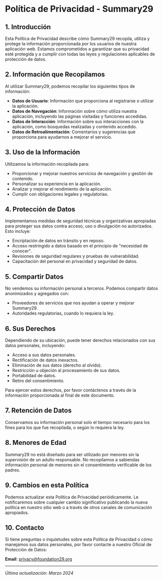 # Política de Privacidad - Summary29

## 1. Introducción

Esta Política de Privacidad describe cómo Summary29 recopila, utiliza y protege la información proporcionada por los usuarios de nuestra aplicación web. Estamos comprometidos a garantizar que su privacidad esté protegida y a cumplir con todas las leyes y regulaciones aplicables de protección de datos.

## 2. Información que Recopilamos

Al utilizar Summary29, podemos recopilar los siguientes tipos de información:

- **Datos de Usuario**: Información que proporciona al registrarse o utilizar la aplicación.
- **Datos de Navegación**: Información sobre cómo utiliza nuestra aplicación, incluyendo las páginas visitadas y funciones accedidas.
- **Datos de Interacción**: Información sobre sus interacciones con la aplicación, como búsquedas realizadas y contenido accedido.
- **Datos de Retroalimentación**: Comentarios y sugerencias que proporciona para ayudarnos a mejorar el servicio.

## 3. Uso de la Información

Utilizamos la información recopilada para:

- Proporcionar y mejorar nuestros servicios de navegación y gestión de contenido.
- Personalizar su experiencia en la aplicación.
- Analizar y mejorar el rendimiento de la aplicación.
- Cumplir con obligaciones legales y regulatorias.

## 4. Protección de Datos

Implementamos medidas de seguridad técnicas y organizativas apropiadas para proteger sus datos contra acceso, uso o divulgación no autorizados. Esto incluye:

- Encriptación de datos en tránsito y en reposo.
- Acceso restringido a datos basado en el principio de "necesidad de conocer".
- Revisiones de seguridad regulares y pruebas de vulnerabilidad.
- Capacitación del personal en privacidad y seguridad de datos.

## 5. Compartir Datos

No vendemos su información personal a terceros. Podemos compartir datos anonimizados y agregados con:

- Proveedores de servicios que nos ayudan a operar y mejorar Summary29.
- Autoridades regulatorias, cuando lo requiera la ley.

## 6. Sus Derechos

Dependiendo de su ubicación, puede tener derechos relacionados con sus datos personales, incluyendo:

- Acceso a sus datos personales.
- Rectificación de datos inexactos.
- Eliminación de sus datos (derecho al olvido).
- Restricción u objeción al procesamiento de sus datos.
- Portabilidad de datos.
- Retiro del consentimiento.

Para ejercer estos derechos, por favor contáctenos a través de la información proporcionada al final de este documento.

## 7. Retención de Datos

Conservamos su información personal solo el tiempo necesario para los fines para los que fue recopilada, o según lo requiera la ley.

## 8. Menores de Edad

Summary29 no está diseñado para ser utilizado por menores sin la supervisión de un adulto responsable. No recopilamos a sabiendas información personal de menores sin el consentimiento verificable de los padres.

## 9. Cambios en esta Política

Podemos actualizar esta Política de Privacidad periódicamente. Le notificaremos sobre cualquier cambio significativo publicando la nueva política en nuestro sitio web o a través de otros canales de comunicación apropiados.

## 10. Contacto

Si tiene preguntas o inquietudes sobre esta Política de Privacidad o cómo manejamos sus datos personales, por favor contacte a nuestro Oficial de Protección de Datos:

**Email**: privacy@foundation29.org 

---

*Última actualización: Marzo 2024* 